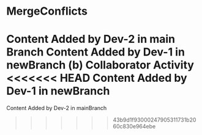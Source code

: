 # MergeConflicts
Content Added by Dev-2 in main Branch
Content Added by Dev-1 in newBranch
(b) Collaborator Activity
<<<<<<< HEAD
Content Added by Dev-1 in newBranch
=======
Content Added by Dev-2 in mainBranch
>>>>>>> 43b9d1f93000247905311731b2060c830e964ebe
